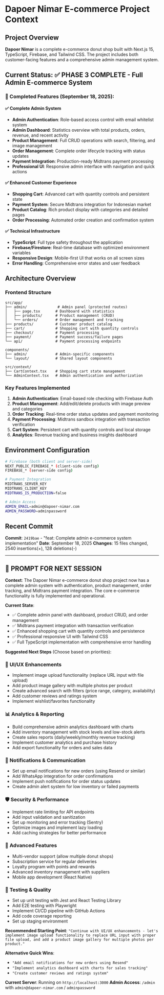 # Dapoer Nimar E-commerce Project Context

## Project Overview
**Dapoer Nimar** is a complete e-commerce donut shop built with Next.js 15, TypeScript, Firebase, and Tailwind CSS. The project includes both customer-facing features and a comprehensive admin management system.

## Current Status: ✅ PHASE 3 COMPLETE - Full Admin E-commerce System

### 🎯 Completed Features (September 18, 2025):

#### ✅ Complete Admin System
- **Admin Authentication**: Role-based access control with email whitelist system
- **Admin Dashboard**: Statistics overview with total products, orders, revenue, and recent activity
- **Product Management**: Full CRUD operations with search, filtering, and image management
- **Order Management**: Complete order lifecycle tracking with status updates
- **Payment Integration**: Production-ready Midtrans payment processing
- **Professional UI**: Responsive admin interface with navigation and quick actions

#### ✅ Enhanced Customer Experience  
- **Shopping Cart**: Advanced cart with quantity controls and persistent state
- **Payment System**: Secure Midtrans integration for Indonesian market
- **Product Catalog**: Rich product display with categories and detailed pages
- **Order Processing**: Automated order creation and confirmation system

#### ✅ Technical Infrastructure
- **TypeScript**: Full type safety throughout the application
- **Firebase/Firestore**: Real-time database with optimized environment variables
- **Responsive Design**: Mobile-first UI that works on all screen sizes
- **Error Handling**: Comprehensive error states and user feedback

## Architecture Overview

### Frontend Structure
```
src/app/
├── admin/              # Admin panel (protected routes)
│   ├── page.tsx       # Dashboard with statistics
│   ├── products/      # Product management (CRUD)
│   └── orders/        # Order management and tracking
├── products/          # Customer product catalog
├── cart/              # Shopping cart with quantity controls
├── checkout/          # Payment processing
├── payment/           # Payment success/failure pages
└── api/               # Payment processing endpoints

components/
├── admin/             # Admin-specific components
└── layout/            # Shared layout components

src/context/
├── CartContext.tsx    # Shopping cart state management
└── AdminContext.tsx   # Admin authentication and authorization
```

### Key Features Implemented
1. **Admin Authentication**: Email-based role checking with Firebase Auth
2. **Product Management**: Add/edit/delete products with image preview and categories
3. **Order Tracking**: Real-time order status updates and payment monitoring
4. **Payment Processing**: Midtrans sandbox integration with transaction verification
5. **Cart System**: Persistent cart with quantity controls and local storage
6. **Analytics**: Revenue tracking and business insights dashboard

## Environment Configuration
```bash
# Firebase (both client and server-side)
NEXT_PUBLIC_FIREBASE_* (client-side config)
FIREBASE_* (server-side config)

# Payment Integration
MIDTRANS_SERVER_KEY
MIDTRANS_CLIENT_KEY  
MIDTRANS_IS_PRODUCTION=false

# Admin Access
ADMIN_EMAIL=admin@dapoer-nimar.com
ADMIN_PASSWORD=adminpassword
```

## Recent Commit
**Commit**: `2419bae` - "feat: Complete admin e-commerce system implementation"
**Date**: September 18, 2025
**Changes**: 15 files changed, 2540 insertions(+), 128 deletions(-)

---

## 🚀 PROMPT FOR NEXT SESSION

**Context**: The Dapoer Nimar e-commerce donut shop project now has a complete admin system with authentication, product management, order tracking, and Midtrans payment integration. The core e-commerce functionality is fully implemented and operational.

**Current State**: 
- ✅ Complete admin panel with dashboard, product CRUD, and order management
- ✅ Midtrans payment integration with transaction verification
- ✅ Enhanced shopping cart with quantity controls and persistence
- ✅ Professional responsive UI with Tailwind CSS
- ✅ Full TypeScript implementation with comprehensive error handling

**Suggested Next Steps** (Choose based on priorities):

### 🎨 **UI/UX Enhancements**
- Implement image upload functionality (replace URL input with file upload)
- Add product image gallery with multiple photos per product
- Create advanced search with filters (price range, category, availability)
- Add customer reviews and ratings system
- Implement wishlist/favorites functionality

### 📊 **Analytics & Reporting**
- Build comprehensive admin analytics dashboard with charts
- Add inventory management with stock levels and low-stock alerts
- Create sales reports (daily/weekly/monthly revenue tracking)
- Implement customer analytics and purchase history
- Add export functionality for orders and sales data

### 🔔 **Notifications & Communication**
- Set up email notifications for new orders (using Resend or similar)
- Add WhatsApp integration for order confirmations
- Implement push notifications for order status updates
- Create admin alert system for low inventory or failed payments

### 🛡️ **Security & Performance**
- Implement rate limiting for API endpoints
- Add input validation and sanitization
- Set up monitoring and error tracking (Sentry)
- Optimize images and implement lazy loading
- Add caching strategies for better performance

### 🚀 **Advanced Features**
- Multi-vendor support (allow multiple donut shops)
- Subscription service for regular deliveries
- Loyalty program with points and rewards
- Advanced inventory management with suppliers
- Mobile app development (React Native)

### 🧪 **Testing & Quality**
- Set up unit testing with Jest and React Testing Library
- Add E2E testing with Playwright
- Implement CI/CD pipeline with GitHub Actions
- Add code coverage reporting
- Set up staging environment

**Recommended Starting Point**: 
`"Continue with UI/UX enhancements - let's implement image upload functionality to replace URL input with proper file upload, and add a product image gallery for multiple photos per product."`

**Alternative Quick Wins**:
- `"Add email notifications for new orders using Resend"`
- `"Implement analytics dashboard with charts for sales tracking"`
- `"Create customer reviews and ratings system"`

**Current Server**: Running on `http://localhost:3000`
**Admin Access**: `/admin` with `admin@dapoer-nimar.com` / `adminpassword`
